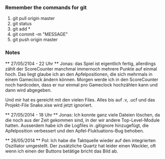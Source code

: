 ### Remember the commands for git

1. git pull origin master
2. git status
3. git add *
4. git commit -m "MESSAGE"
5. git push origin master

### Notes

** 27/05/2104 - 22 Uhr **
Jonas: das Spiel ist eigentlich fertig, allerdings zählt der ScoreCounter manchmal immernoch mehrere Punkte auf einmal hoch. Das liegt glaube ich an den Apfelpositionen, die sich mehrmals in einem Gameclock ändern können. Morgen werde ich in den ScoreCounter noch hardcoden, dass er nur einmal pro Gameclock hochzählen kann und dann wird abgegeben.

Und mir hat es gereicht mit den vielen Files. Alles bis auf .v, .ucf und das Projekt-File Snake.xise wird jetzt ignoriert.

** 27/05/2014 - 18 Uhr **
Jonas: Ich konnte ganz viele Dateien löschen, da die noch aus der Zeit gekommen sind, in der wir andere Top-Level-Module hatten. Ausserdem habe ich die Logfiles in .gitignore hinzugefügt, die Apfelposition verbessert und den Apfel-Fluktuations-Bug behoben.

** 26/05/2014 **
Pol: Ich habe die Taktquelle wieder auf den integrierten Oszillator umgestellt. Der zusätzliche Quartz hat leider einen Wackler, oft wenn ich einen der Buttons betätige bricht das Bild ab.
